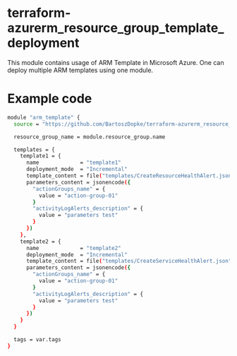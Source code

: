 # terraform-azurerm_resource_group_template_deployment
This module contains usage of ARM Template in Microsoft Azure. One can deploy multiple ARM templates using one module.


# Example code

```sh
module "arm_template" {
  source = "https://github.com/BartoszDopke/terraform-azurerm_resource_group_template_deployment"

  resource_group_name = module.resource_group.name

  templates = {
    template1 = {
      name             = "template1"
      deployment_mode  = "Incremental"
      template_content = file("templates/CreateResourceHealthAlert.json")
      parameters_content = jsonencode({
        "actionGroups_name" = {
          value = "action-group-01"
        }
        "activityLogAlerts_description" = {
          value = "parameters test"
        }
      })
    },
    template2 = {
      name             = "template2"
      deployment_mode  = "Incremental"
      template_content = file("templates/CreateServiceHealthAlert.json")
      parameters_content = jsonencode({
        "actionGroups_name" = {
          value = "action-group-01"
        }
        "activityLogAlerts_description" = {
          value = "parameters test"
        }
      })
    }
  }

  tags = var.tags
}
```
